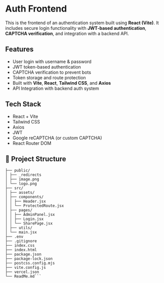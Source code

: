 # Auth Frontend

This is the frontend of an authentication system built using **React (Vite)**. It includes secure login functionality with **JWT-based authentication**, **CAPTCHA verification**, and integration with a backend API.

## Features

-  User login with username & password
-  JWT token-based authentication
-  CAPTCHA verification to prevent bots
-  Token storage and route protection
-  Built with **Vite**, **React**, **Tailwind CSS**, and **Axios**
-  API Integration with backend auth system

## Tech Stack

- React + Vite
- Tailwind CSS
- Axios
- JWT
- Google reCAPTCHA (or custom CAPTCHA)
- React Router DOM

## 📁 Project Structure
```Frontend/
├── public/
│ ├── _redirects
│ ├── image.png 
│ └── logo.png
├── src/
│ ├── assets/
│ ├── components/
│ │ ├── Header.jsx
│ │ └── ProtectedRoute.jsx
│ ├── pages/
│ │ ├── AdminPanel.jsx
│ │ ├── Login.jsx
│ │ └── SharePage.jsx
│ ├── utils/
│ └── main.jsx
├── .env
├── .gitignore
├── index.css
├── index.html
├── package.json
├── package-lock.json
├── postcss.config.mjs
├── vite.config.js
├── vercel.json
└── ReadMe.md```
